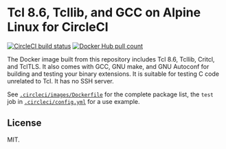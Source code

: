 # Tcl 8.6, Tcllib, and GCC on Alpine Linux for CircleCI

[![CircleCI build status](https://circleci.com/gh/dbohdan/circleci-tcl-gcc-autoconf.svg?style=svg)](https://circleci.com/gh/dbohdan/circleci-tcl-gcc-autoconf)
[![Docker Hub pull count](https://img.shields.io/docker/pulls/dbohdan1/circleci-tcl-gcc-autoconf.svg?style=flat)](https://hub.docker.com/r/dbohdan1/circleci-tcl-gcc-autoconf)

The Docker image built from this repository includes Tcl 8.6, Tcllib, Critcl,
and TclTLS.  It also comes with GCC, GNU make, and GNU Autoconf for building
and testing your binary extensions.  It is suitable for testing C code
unrelated to Tcl.  It has no SSH server.

See [`.circleci/images/Dockerfile`](.circleci/images/Dockerfile) for the
complete package list, the `test` job in
[`.circleci/config.yml`](.circleci/config.yml) for a use example.

## License

MIT.
